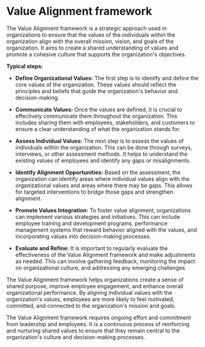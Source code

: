 # Value Alignment framework

The Value Alignment framework is a strategic approach used in organizations to ensure that the values of the individuals within the organization align with the overall mission, vision, and goals of the organization. It aims to create a shared understanding of values and promote a cohesive culture that supports the organization's objectives.

**Typical steps:**

* **Define Organizational Values:** The first step is to identify and define the core values of the organization. These values should reflect the principles and beliefs that guide the organization's behavior and decision-making.

* **Communicate Values:** Once the values are defined, it is crucial to effectively communicate them throughout the organization. This includes sharing them with employees, stakeholders, and customers to ensure a clear understanding of what the organization stands for.

* **Assess Individual Values:** The next step is to assess the values of individuals within the organization. This can be done through surveys, interviews, or other assessment methods. It helps to understand the existing values of employees and identify any gaps or misalignments.

* **Identify Alignment Opportunities:** Based on the assessment, the organization can identify areas where individual values align with the organizational values and areas where there may be gaps. This allows for targeted interventions to bridge those gaps and strengthen alignment.

* **Promote Values Integration:** To foster value alignment, organizations can implement various strategies and initiatives. This can include employee training and development programs, performance management systems that reward behavior aligned with the values, and incorporating values into decision-making processes.

* **Evaluate and Refine:** It is important to regularly evaluate the effectiveness of the Value Alignment framework and make adjustments as needed. This can involve gathering feedback, monitoring the impact on organizational culture, and addressing any emerging challenges.

The Value Alignment framework helps organizations create a sense of shared purpose, improve employee engagement, and enhance overall organizational performance. By aligning individual values with the organization's values, employees are more likely to feel motivated, committed, and connected to the organization's mission and goals.

The Value Alignment framework requires ongoing effort and commitment from leadership and employees. It is a continuous process of reinforcing and nurturing shared values to ensure that they remain central to the organization's culture and decision-making processes.